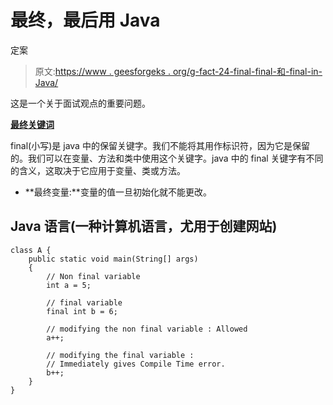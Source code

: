 # 最终，最后用 Java

定案

> 原文:[https://www . geesforgeks . org/g-fact-24-final-final-和-final-in-Java/](https://www.geeksforgeeks.org/g-fact-24-finalfinally-and-finalize-in-java/)

这是一个关于面试观点的重要问题。

[**最终关键词**](https://www.geeksforgeeks.org/final-keyword-java/)

final(小写)是 java 中的保留关键字。我们不能将其用作标识符，因为它是保留的。我们可以在变量、方法和类中使用这个关键字。java 中的 final 关键字有不同的含义，这取决于它应用于变量、类或方法。

*   **最终变量:**变量的值一旦初始化就不能更改。

## Java 语言(一种计算机语言，尤用于创建网站)

```
class A {
    public static void main(String[] args)
    {
        // Non final variable
        int a = 5;

        // final variable
        final int b = 6;

        // modifying the non final variable : Allowed
        a++;

        // modifying the final variable : 
        // Immediately gives Compile Time error.
        b++;
    }
}
```